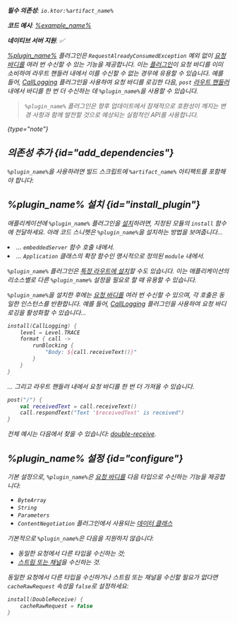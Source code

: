 [//]: # (title: DoubleReceive)

<primary-label ref="server-plugin"/>

<var name="plugin_name" value="DoubleReceive"/>
<var name="package_name" value="io.ktor.server.plugins.doublereceive"/>
<var name="artifact_name" value="ktor-server-double-receive"/>

<tldr>
<p>
<b>필수 의존성</b>: <code>io.ktor:%artifact_name%</code>
</p>
<var name="example_name" value="double-receive"/>
<p>
    <b>코드 예시</b>:
    <a href="https://github.com/ktorio/ktor-documentation/tree/%ktor_version%/codeSnippets/snippets/%example_name%">
        %example_name%
    </a>
</p>
<p>
    <b><Links href="/ktor/server-native" summary="Ktor는 Kotlin/Native를 지원하며 추가 런타임이나 가상 머신 없이 서버를 실행할 수 있게 합니다.">네이티브 서버</Links> 지원</b>: ✅
</p>
</tldr>

[%plugin_name%](https://api.ktor.io/ktor-server/ktor-server-plugins/ktor-server-double-receive/io.ktor.server.plugins.doublereceive/-double-receive.html) 플러그인은 `RequestAlreadyConsumedException` 예외 없이 [요청 바디를](server-requests.md#body_contents) 여러 번 수신할 수 있는 기능을 제공합니다. 이는 [플러그인](server-plugins.md)이 요청 바디를 이미 소비하여 라우트 핸들러 내에서 이를 수신할 수 없는 경우에 유용할 수 있습니다. 예를 들어, [CallLogging](server-call-logging.md) 플러그인을 사용하여 요청 바디를 로깅한 다음, `post` [라우트 핸들러](server-routing.md#define_route) 내에서 바디를 한 번 더 수신하는 데 `%plugin_name%`을 사용할 수 있습니다.

> `%plugin_name%` 플러그인은 향후 업데이트에서 잠재적으로 호환성이 깨지는 변경 사항과 함께 발전할 것으로 예상되는 실험적인 API를 사용합니다.
>
{type="note"}

## 의존성 추가 {id="add_dependencies"}

<p>
    <code>%plugin_name%</code>을 사용하려면 빌드 스크립트에 <code>%artifact_name%</code> 아티팩트를 포함해야 합니다:
</p>
<Tabs group="languages">
    <TabItem title="Gradle (Kotlin)" group-key="kotlin">
        <code-block lang="Kotlin" code="            implementation(&quot;io.ktor:%artifact_name%:$ktor_version&quot;)"/>
    </TabItem>
    <TabItem title="Gradle (Groovy)" group-key="groovy">
        <code-block lang="Groovy" code="            implementation &quot;io.ktor:%artifact_name%:$ktor_version&quot;"/>
    </TabItem>
    <TabItem title="Maven" group-key="maven">
        <code-block lang="XML" code="            &lt;dependency&gt;&#10;                &lt;groupId&gt;io.ktor&lt;/groupId&gt;&#10;                &lt;artifactId&gt;%artifact_name%-jvm&lt;/artifactId&gt;&#10;                &lt;version&gt;${ktor_version}&lt;/version&gt;&#10;            &lt;/dependency&gt;"/>
    </TabItem>
</Tabs>

## %plugin_name% 설치 {id="install_plugin"}

<p>
    애플리케이션에 <code>%plugin_name%</code> 플러그인을 <a href="#install">설치</a>하려면, 지정된 <Links href="/ktor/server-modules" summary="모듈을 사용하면 라우트를 그룹화하여 애플리케이션을 구조화할 수 있습니다.">모듈</Links>의 <code>install</code> 함수에 전달하세요. 아래 코드 스니펫은 <code>%plugin_name%</code>을 설치하는 방법을 보여줍니다...
</p>
<list>
    <li>
        ... <code>embeddedServer</code> 함수 호출 내에서.
    </li>
    <li>
        ... <code>Application</code> 클래스의 확장 함수인 명시적으로 정의된 <code>module</code> 내에서.
    </li>
</list>
<Tabs>
    <TabItem title="embeddedServer">
        <code-block lang="kotlin" code="            import io.ktor.server.engine.*&#10;            import io.ktor.server.netty.*&#10;            import io.ktor.server.application.*&#10;            import %package_name%.*&#10;&#10;            fun main() {&#10;                embeddedServer(Netty, port = 8080) {&#10;                    install(%plugin_name%)&#10;                    // ...&#10;                }.start(wait = true)&#10;            }"/>
    </TabItem>
    <TabItem title="module">
        <code-block lang="kotlin" code="            import io.ktor.server.application.*&#10;            import %package_name%.*&#10;            // ...&#10;            fun Application.module() {&#10;                install(%plugin_name%)&#10;                // ...&#10;            }"/>
    </TabItem>
</Tabs>
<p>
    <code>%plugin_name%</code> 플러그인은 <a href="#install-route">특정 라우트에 설치</a>할 수도 있습니다. 이는 애플리케이션의 리소스별로 다른 <code>%plugin_name%</code> 설정을 필요로 할 때 유용할 수 있습니다.
</p>

`%plugin_name%`을 설치한 후에는 [요청 바디를](server-requests.md#body_contents) 여러 번 수신할 수 있으며, 각 호출은 동일한 인스턴스를 반환합니다. 예를 들어, [CallLogging](server-call-logging.md) 플러그인을 사용하여 요청 바디 로깅을 활성화할 수 있습니다...

```kotlin
install(CallLogging) {
    level = Level.TRACE
    format { call ->
        runBlocking {
            "Body: ${call.receiveText()}"
        }
    }
}
```

... 그리고 라우트 핸들러 내에서 요청 바디를 한 번 더 가져올 수 있습니다.

```kotlin
post("/") {
    val receivedText = call.receiveText()
    call.respondText("Text '$receivedText' is received")
}
```

전체 예시는 다음에서 찾을 수 있습니다: [double-receive](https://github.com/ktorio/ktor-documentation/tree/%ktor_version%/codeSnippets/snippets/double-receive).

## %plugin_name% 설정 {id="configure"}
기본 설정으로, `%plugin_name%`은 [요청 바디를](server-requests.md#body_contents) 다음 타입으로 수신하는 기능을 제공합니다:

- `ByteArray`
- `String`
- `Parameters`
- `ContentNegotiation` 플러그인에서 사용되는 [데이터 클래스](server-serialization.md#create_data_class)

기본적으로 `%plugin_name%`은 다음을 지원하지 않습니다:

- 동일한 요청에서 다른 타입을 수신하는 것;
- [스트림 또는 채널](server-requests.md#raw)을 수신하는 것.

동일한 요청에서 다른 타입을 수신하거나 스트림 또는 채널을 수신할 필요가 없다면 `cacheRawRequest` 속성을 `false`로 설정하세요:

```kotlin
install(DoubleReceive) {
    cacheRawRequest = false
}